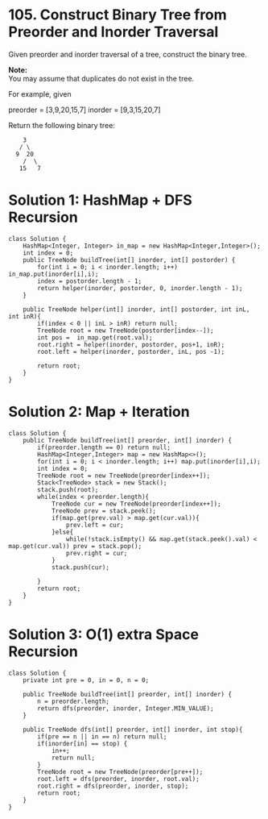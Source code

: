 # 105. Construct Binary Tree from Preorder and Inorder Traversal
Given preorder and inorder traversal of a tree, construct the binary tree.

**Note:**  
You may assume that duplicates do not exist in the tree.

For example, given

preorder = [3,9,20,15,7]
inorder = [9,3,15,20,7]

Return the following binary tree:
```
    3
   / \
  9  20
    /  \
   15   7
```
# Solution 1: HashMap + DFS Recursion
```
class Solution {
    HashMap<Integer, Integer> in_map = new HashMap<Integer,Integer>();
    int index = 0;
    public TreeNode buildTree(int[] inorder, int[] postorder) {
        for(int i = 0; i < inorder.length; i++) in_map.put(inorder[i],i);
        index = postorder.length - 1;
        return helper(inorder, postorder, 0, inorder.length - 1);
    }
    
    public TreeNode helper(int[] inorder, int[] postorder, int inL, int inR){
        if(index < 0 || inL > inR) return null;
        TreeNode root = new TreeNode(postorder[index--]);
        int pos =  in_map.get(root.val);
        root.right = helper(inorder, postorder, pos+1, inR);
        root.left = helper(inorder, postorder, inL, pos -1);
        
        return root;
    }
}
```

# Solution 2: Map + Iteration
```
class Solution {
    public TreeNode buildTree(int[] preorder, int[] inorder) {
        if(preorder.length == 0) return null;
        HashMap<Integer,Integer> map = new HashMap<>();
        for(int i = 0; i < inorder.length; i++) map.put(inorder[i],i);
        int index = 0;
        TreeNode root = new TreeNode(preorder[index++]);
        Stack<TreeNode> stack = new Stack();
        stack.push(root);
        while(index < preorder.length){
            TreeNode cur = new TreeNode(preorder[index++]);
            TreeNode prev = stack.peek();
            if(map.get(prev.val) > map.get(cur.val)){
                prev.left = cur;
            }else{
                while(!stack.isEmpty() && map.get(stack.peek().val) < map.get(cur.val)) prev = stack.pop();
                prev.right = cur;
            }
            stack.push(cur);

        }
        return root;
    }
}
```

# Solution 3: O(1) extra Space Recursion
```
class Solution {
    private int pre = 0, in = 0, n = 0;
    
    public TreeNode buildTree(int[] preorder, int[] inorder) {
        n = preorder.length;
        return dfs(preorder, inorder, Integer.MIN_VALUE);
    }
    
    public TreeNode dfs(int[] preorder, int[] inorder, int stop){
        if(pre == n || in == n) return null;
        if(inorder[in] == stop) {
            in++;
            return null;
        }
        TreeNode root = new TreeNode(preorder[pre++]);
        root.left = dfs(preorder, inorder, root.val);
        root.right = dfs(preorder, inorder, stop); 
        return root;
    }
}
``` 